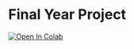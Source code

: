 # Final Year Project

[![Open In Colab](https://colab.research.google.com/assets/colab-badge.svg)](
https://colab.research.google.com/github/estheronyisiojo-collab/Final-Year-Project/blob/main/alummni-eda.ipynb
)
